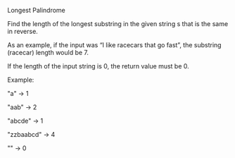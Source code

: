 Longest Palindrome

Find the length of the longest substring in the given string s that is the same in reverse.

As an example, if the input was “I like racecars that go fast”, the substring (racecar) length would be 7.

If the length of the input string is 0, the return value must be 0.

Example:

"a" -> 1 

"aab" -> 2  

"abcde" -> 1

"zzbaabcd" -> 4

"" -> 0